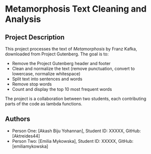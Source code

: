 # Metamorphosis Text Cleaning and Analysis

## Project Description

This project processes the text of *Metamorphosis* by Franz Kafka, downloaded from Project Gutenberg. The goal is to:

- Remove the Project Gutenberg header and footer
- Clean and normalize the text (remove punctuation, convert to lowercase, normalize whitespace)
- Split text into sentences and words
- Remove stop words
- Count and display the top 10 most frequent words

The project is a collaboration between two students, each contributing parts of the code as lambda functions.

## Authors

- Person One: [Akash Biju Yohannan], Student ID: XXXXX, GitHub: [Aktreides44]  
- Person Two: [Emilia Mykowska], Student ID: XXXXX, GitHub: [emiliamykowska]
